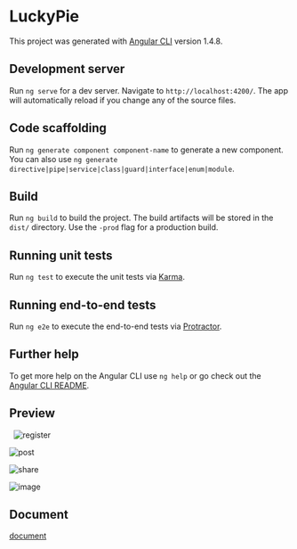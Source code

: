 # LuckyPie

This project was generated with [Angular CLI](https://github.com/angular/angular-cli) version 1.4.8.

## Development server

Run `ng serve` for a dev server. Navigate to `http://localhost:4200/`. The app will automatically reload if you change any of the source files.

## Code scaffolding

Run `ng generate component component-name` to generate a new component. You can also use `ng generate directive|pipe|service|class|guard|interface|enum|module`.

## Build

Run `ng build` to build the project. The build artifacts will be stored in the `dist/` directory. Use the `-prod` flag for a production build.

## Running unit tests

Run `ng test` to execute the unit tests via [Karma](https://karma-runner.github.io).

## Running end-to-end tests

Run `ng e2e` to execute the end-to-end tests via [Protractor](http://www.protractortest.org/).

## Further help

To get more help on the Angular CLI use `ng help` or go check out the [Angular CLI README](https://github.com/angular/angular-cli/blob/master/README.md).

## Preview
 
![register](https://github.com/xjwhhh/LuckyPie/tree/master/src/assets/preview/1.png)

![post](https://github.com/xjwhhh/LuckyPie/tree/master/src/assets/preview/2.png)

![share](https://github.com/xjwhhh/LuckyPie/tree/master/src/assets/preview/3.png)

![image](https://github.com/xjwhhh/LuckyPie/tree/master/src/assets/preview/4.png)

## Document

[document](https://github.com/xjwhhh/LuckyPie/tree/master/src/assets/document/LuckyPie说明文档.pdf)

